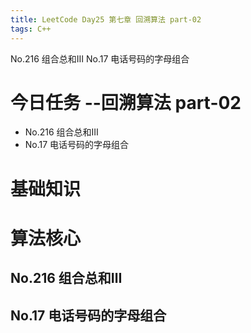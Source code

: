 ```yaml
---
title: LeetCode Day25 第七章 回溯算法 part-02
tags: C++
---
```

No.216 组合总和Ⅲ
No.17 电话号码的字母组合
<!--more-->

# 今日任务 --回溯算法 part-02 
- No.216 组合总和Ⅲ
- No.17 电话号码的字母组合

# 基础知识

# 算法核心
## No.216 组合总和Ⅲ
## No.17 电话号码的字母组合